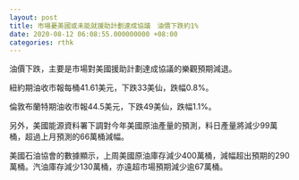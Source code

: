 ```yaml
---
layout: post
title: 市場憂美國或未能就援助計劃達成協議　油價下跌約1%
date: 2020-08-12 06:08:55.000000000 +08:00
categories: rthk
---
```


油價下跌，主要是市場對美國援助計劃達成協議的樂觀預期減退。

紐約期油收市報每桶41.61美元，下跌33美仙，跌幅0.8%。

倫敦布蘭特期油收市報44.5美元，下跌49美仙，跌幅1.1%。

另外，美國能源資料署下調對今年美國原油產量的預測，料日產量將減少99萬桶，超過上月預測的66萬桶減幅。

美國石油協會的數據顯示，上周美國原油庫存減少400萬桶，減幅超出預期的290萬桶。汽油庫存減少130萬桶，亦遠超市場預期減少逾67萬桶。
